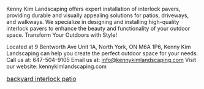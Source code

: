 Kenny Kim Landscaping offers expert installation of interlock pavers, providing durable and visually appealing solutions for patios, driveways, and walkways. We specialize in designing and installing high-quality interlock pavers to enhance the beauty and functionality of your outdoor space.
Transform Your Outdoors with Style!

Located at 9 Bentworth Ave Unit 1A, North York, ON M6A 1P6, Kenny Kim Landscaping can help you create the perfect outdoor space for your needs.
Call us at: 647-504-9105
Email us at: info@kennykimlandscaping.com
Visit our website: kennykimlandscaping.com
<p>
    <style type="text/css">
        <!--td {border: 1px solid #cccccc;}br {mso-data-placement:same-cell;}
        -->
    </style><span style="font-size:12pt;" data-sheets-root="1"><a href="https://kennykimlandscaping.com/driveway-paving-north-york-ontario/">backyard interlock patio</a></span>
</p>
